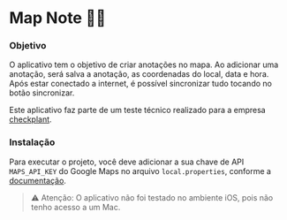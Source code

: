 # Map Note :iphone::memo:

### Objetivo

O aplicativo tem o objetivo de criar anotações no mapa. Ao adicionar uma anotação, será salva a anotação, as coordenadas do local, data e hora. Após estar conectado a internet, é possível sincronizar tudo tocando no botão sincronizar.

Este aplicativo faz parte de um teste técnico realizado para a empresa [checkplant](https://www.checkplant.com.br/).

### Instalação

Para executar o projeto, você deve adicionar a sua chave de API `MAPS_API_KEY` do Google Maps no arquivo `local.properties`, conforme a [documentação](https://developers.google.cn/maps/documentation/android-sdk/get-api-key?hl=pt-br#add_key).

> :warning: Atenção: O aplicativo não foi testado no ambiente iOS, pois não tenho acesso a um Mac.
